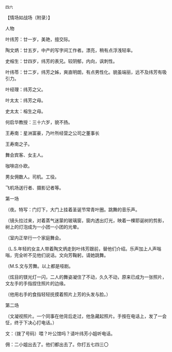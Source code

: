     四六 

   【情场如战场（附录）】

   人物

   叶纬芳：廿一岁，美艳，擅交际。

   陶文炳：廿五岁，中产的写字间工作者。漂亮，稍有点浮浅轻率。

   史榕生：廿四岁，纬芳的表兄。较阴郁，内向，讽刺性。

   叶纬苓：廿二岁，纬芳之姊，爽直明朗，有点男性化。貌虽端丽，远不及纬芳有吸引力。

   叶经理：纬芳之父。

   叶太太：纬芳之母。

   史太太：榕生之母。

   何启华教授：三十六岁，貌不扬。

   王寿南：星洲富豪，乃叶所经营之公司之董事长

   王寿南之子。

   舞会宾客、女主人。

   咖啡店仆欧。

   男女佣数人。司机。工役。

   飞机场送行者、摄影记者等。

   第一场

   （夜。特写：门灯下，大门上挂着圣诞节常青叶圈。跳舞的音乐声。

   （镜头拉过来，对着蒸气迷蒙的玻璃窗，窗内透出灯光，映着一棵耶诞树的剪影，树上的灯泡成为一小团一小团的光晕。

   （室内正举行一个家庭舞会。

   （L.S.年轻的女主人带着陶文炳走到叶纬芳跟前，替他们介绍。乐声加上人声嗡嗡，完全听不见他们说话。文向芳鞠躬，请她跳舞。

   （M.S.文与芳舞。以上都是哑剧。

   （炫目的镁光灯一闪，二人的舞姿凝住了不动，久久不动，原来已成为一张照片，文左手的手指捏住照片的边缘。

   （他用右手的食指轻轻抚摸着照片上芳的头发与脸。）

   第二场

   （文凝视照片。一个同事在他背后走过，他急藏起照片。手按在电话上，发了一会怔，终于下决心打电话。）

   文：（拨了号码）喂？叶公馆吗？请叶纬芳小姐听电话。

   佣：二小姐出去了。他们都出去了。你打五七四三〇

